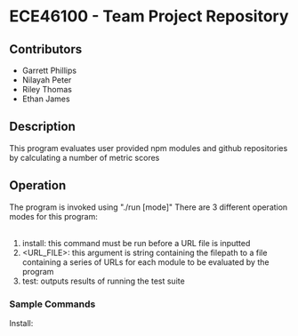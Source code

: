 <html lang="en">
<head>
<meta charset="UTF-8">
<meta name="viewport" content="width=device-width, initial-scale=1.0">
</head>

<body>
<h1>ECE46100 - Team Project Repository</h1>
<h2>Contributors</h2>
<ul>
    <li>Garrett Phillips</li>
    <li>Nilayah Peter</li>
    <li>Riley Thomas</li>
    <li>Ethan James</li>
</ul>

<h2>Description</h2>
<l>This program evaluates user provided npm modules and github repositories by calculating a number of metric scores</l>

<h2>Operation</h2>
<l>The program is invoked using "./run [mode]" There are 3 different operation modes for this program:</l>
<br><br>
<ol>
  <li>install: this command must be run before a URL file is inputted</li>
  <li>&lt;URL_FILE&gt;: this argument is string containing the filepath to a file containing a series of URLs for each module to be evaluated by the program</li>
  <li>test: outputs results of running the test suite</li>
</ol>

<h3>Sample Commands</h3>
<l>Install:</l>

</body>
